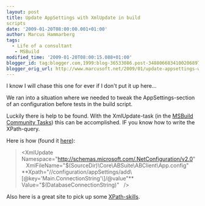 ```yaml
---
layout: post
title: Update AppSettings with XmlUpdate in build
scripts
date: '2009-01-20T08:00:00.001+01:00'
author: Marcus Hammarberg
tags:
  - Life of a consultant
   - MSBuild
modified_time: '2009-01-20T08:00:15.088+01:00'
blogger_id: tag:blogger.com,1999:blog-36533086.post-3488066834100206897
blogger_orig_url: http://www.marcusoft.net/2009/01/update-appsettings-with-xmlupdate-in.html
---
```



I know I will chase this one for ever if I don't put it up here...

We ran into a situation where we needed to tweak the AppSettings-section
of an configuration before tests in the build script.

Luckily there is help to be found. With the XmlUpdate-task (in the
<a href="http://msbuildtasks.tigris.org/" target="_blank">MSBuild
Community Tasks</a>) this can be accomplished. IF you know how to write
the XPath-query.

Here is how (found it <a
href="http://geekswithblogs.net/paulwhitblog/archive/2006/04/11/74844.aspx"
target="_blank">here</a>):

> \<XmlUpdate
>    Namespace="<http://schemas.microsoft.com/.NetConfiguration/v2.0>"
>    XmlFileName="$(SourceDir)\Core\ABSuite\ABClient\App.config"
>   
> **Xpath="//configuration/appSettings/add\[@key='Main.ConnectionString'\]/@value"**
>    Value="$(DatabaseConnectionString)"
>   /\>

Also here is a great site to pick up some
<a href="http://www.zvon.org/xxl/XPathTutorial/Output/examples.html"
target="_blank">XPath-skills</a>.
